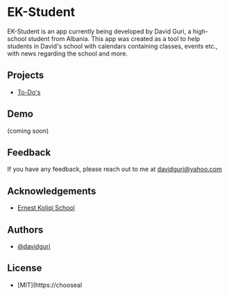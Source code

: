 # EK-Student

EK-Student is an app currently being developed by David Guri, a high-school student from Albania. This app was created as a tool to help students in David's school with calendars containing classes, events etc., with news regarding the school and more.


## Projects
- [To-Do's](https://github.com/EK-Student/ek-student-app/projects/1)


## Demo

(coming soon)


## Feedback

If you have any feedback, please reach out to me at davidguri@yahoo.com


## Acknowledgements

 - [Ernest Koliqi School](https://ernestkoliqi.com)


## Authors

- [@davidguri](https://github.com/davidguri)

## License

- [MIT](https://chooseal
